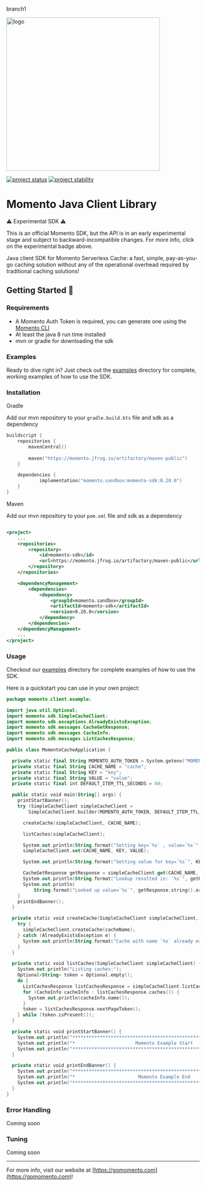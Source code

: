 branch1

<head>
  <meta name="Momento Java Client Library Documentation" content="Java client software development kit for Momento Serverless Cache">
</head>
<img src="https://docs.momentohq.com/img/logo.svg" alt="logo" width="400"/>

[![project status](https://momentohq.github.io/standards-and-practices/badges/project-status-official.svg)](https://github.com/momentohq/standards-and-practices/blob/main/docs/momento-on-github.md)
[![project stability](https://momentohq.github.io/standards-and-practices/badges/project-stability-experimental.svg)](https://github.com/momentohq/standards-and-practices/blob/main/docs/momento-on-github.md) 

# Momento Java Client Library


:warning: Experimental SDK :warning:

This is an official Momento SDK, but the API is in an early experimental stage and subject to backward-incompatible
changes.  For more info, click on the experimental badge above.


Java client SDK for Momento Serverless Cache: a fast, simple, pay-as-you-go caching solution without
any of the operational overhead required by traditional caching solutions!



## Getting Started :running:

### Requirements

- A Momento Auth Token is required, you can generate one using the [Momento CLI](https://github.com/momentohq/momento-cli)
- At least the java 8 run time installed
- mvn or gradle for downloading the sdk

### Examples

Ready to dive right in? Just check out the [examples](./examples/README.md) directory for complete, working examples of
how to use the SDK.

### Installation

Gradle

Add our mvn repository to your `gradle.build.kts` file and sdk as a dependency

```kotlin
buildscript {
    repositories {
        mavenCentral()
        
        maven("https://momento.jfrog.io/artifactory/maven-public")
    }

    dependencies {
            implementation("momento.sandbox:momento-sdk:0.20.0")
    }
}
```

Maven

Add our mvn repository to your `pom.xml` file and sdk as a dependency

```xml

<project>
    ...
    <repositories>
        <repository>
            <id>momento-sdk</id>
            <url>https://momento.jfrog.io/artifactory/maven-public</url>
        </repository>
    </repositories>

    <dependencyManagement>
        <dependencies>
            <dependency>
                <groupId>momento.sandbox</groupId>
                <artifactId>momento-sdk</artifactId>
                <version>0.20.0</version>
            </dependency>
        </dependencies>
    </dependencyManagement>
    ...
</project>
```

### Usage

Checkout our [examples](./examples/README.md) directory for complete examples of how to use the SDK.

Here is a quickstart you can use in your own project:

```kotlin
package momento.client.example;

import java.util.Optional;
import momento.sdk.SimpleCacheClient;
import momento.sdk.exceptions.AlreadyExistsException;
import momento.sdk.messages.CacheGetResponse;
import momento.sdk.messages.CacheInfo;
import momento.sdk.messages.ListCachesResponse;

public class MomentoCacheApplication {

  private static final String MOMENTO_AUTH_TOKEN = System.getenv("MOMENTO_AUTH_TOKEN");
  private static final String CACHE_NAME = "cache";
  private static final String KEY = "key";
  private static final String VALUE = "value";
  private static final int DEFAULT_ITEM_TTL_SECONDS = 60;

  public static void main(String[] args) {
    printStartBanner();
    try (SimpleCacheClient simpleCacheClient =
        SimpleCacheClient.builder(MOMENTO_AUTH_TOKEN, DEFAULT_ITEM_TTL_SECONDS).build()) {

      createCache(simpleCacheClient, CACHE_NAME);

      listCaches(simpleCacheClient);

      System.out.println(String.format("Setting key=`%s` , value=`%s`", KEY, VALUE));
      simpleCacheClient.set(CACHE_NAME, KEY, VALUE);

      System.out.println(String.format("Getting value for key=`%s`", KEY));

      CacheGetResponse getResponse = simpleCacheClient.get(CACHE_NAME, KEY);
      System.out.println(String.format("Lookup resulted in: `%s`", getResponse.status()));
      System.out.println(
          String.format("Looked up value=`%s`", getResponse.string().orElse("NOT FOUND")));
    }
    printEndBanner();
  }

  private static void createCache(SimpleCacheClient simpleCacheClient, String cacheName) {
    try {
      simpleCacheClient.createCache(cacheName);
    } catch (AlreadyExistsException e) {
      System.out.println(String.format("Cache with name `%s` already exists.", cacheName));
    }
  }

  private static void listCaches(SimpleCacheClient simpleCacheClient) {
    System.out.println("Listing caches:");
    Optional<String> token = Optional.empty();
    do {
      ListCachesResponse listCachesResponse = simpleCacheClient.listCaches(token);
      for (CacheInfo cacheInfo : listCachesResponse.caches()) {
        System.out.println(cacheInfo.name());
      }
      token = listCachesResponse.nextPageToken();
    } while (token.isPresent());
  }

  private static void printStartBanner() {
    System.out.println("******************************************************************");
    System.out.println("*                      Momento Example Start                     *");
    System.out.println("******************************************************************");
  }

  private static void printEndBanner() {
    System.out.println("******************************************************************");
    System.out.println("*                       Momento Example End                      *");
    System.out.println("******************************************************************");
  }
}

```

### Error Handling

Coming soon

### Tuning

Coming soon

----------------------------------------------------------------------------------------
For more info, visit our website at [https://gomomento.com](https://gomomento.com)!

